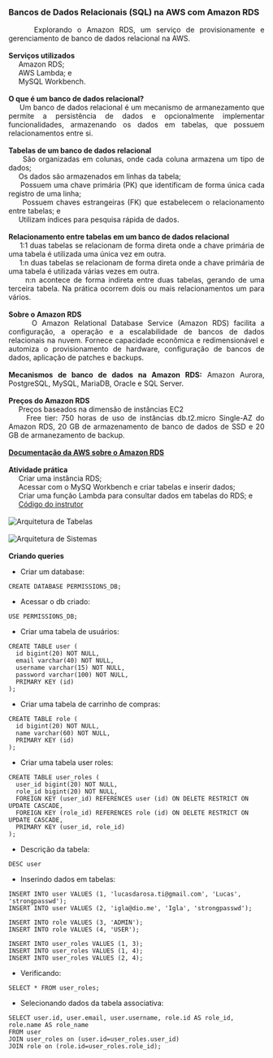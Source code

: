 ### Bancos de Dados Relacionais (SQL) na AWS com Amazon RDS

<p align="justify">
    &nbsp;&nbsp;&nbsp;&nbsp;&nbsp;Explorando o Amazon RDS, um serviço de provisionamente e gerenciamento de banco de dados relacional na AWS.
    <br><br>
    <strong>Serviços utilizados</strong>
    <br>
    &nbsp;&nbsp;&nbsp;&nbsp;&nbsp;Amazon RDS;
    <br>
    &nbsp;&nbsp;&nbsp;&nbsp;&nbsp;AWS Lambda; e
    <br>
    &nbsp;&nbsp;&nbsp;&nbsp;&nbsp;MySQL Workbench.
    <br><br>
    <strong>O que é um banco de dados relacional?</strong>
    <br>
    &nbsp;&nbsp;&nbsp;&nbsp;&nbsp;Um banco de dados relacional é um mecanismo de armanezamento que permite a persistência de dados e opcionalmente implementar funcionalidades, armazenando os dados em tabelas, que possuem relacionamentos entre si.
    <br><br>
    <strong>Tabelas de um banco de dados relacional</strong>
    <br>
    &nbsp;&nbsp;&nbsp;&nbsp;&nbsp;São organizadas em colunas, onde cada coluna armazena um tipo de dados;
    <br>
    &nbsp;&nbsp;&nbsp;&nbsp;&nbsp;Os dados são armazenados em linhas da tabela;
    <br>
    &nbsp;&nbsp;&nbsp;&nbsp;&nbsp;Possuem uma chave primária (PK) que identificam de forma única cada registro de uma linha;
    <br>
    &nbsp;&nbsp;&nbsp;&nbsp;&nbsp;Possuem chaves estrangeiras (FK) que estabelecem o relacionamento entre tabelas; e
    <br>
    &nbsp;&nbsp;&nbsp;&nbsp;&nbsp;Utilizam índices para pesquisa rápida de dados.
    <br><br>
    <strong>Relacionamento entre tabelas em um banco de dados relacional</strong>
    <br>
    &nbsp;&nbsp;&nbsp;&nbsp;&nbsp;1:1 duas tabelas se relacionam de forma direta onde a chave primária de uma tabela é utilizada uma única vez em outra.
    <br>
    &nbsp;&nbsp;&nbsp;&nbsp;&nbsp;1:n duas tabelas se relacionam de forma direta onde a chave primária de uma tabela é utilizada várias vezes em outra.
    <br>
    &nbsp;&nbsp;&nbsp;&nbsp;&nbsp;n:n acontece de forma indireta entre duas tabelas, gerando de uma terceira tabela. Na prática ocorrem dois ou mais relacionamentos um para vários.
    <br><br>
    <strong>Sobre o Amazon RDS</strong>
    <br>
    &nbsp;&nbsp;&nbsp;&nbsp;&nbsp;O Amazon Relational Database Service (Amazon RDS) facilita a configuração, a operação e a escalabilidade de bancos de dados relacionais na nuvem. Fornece capacidade econômica e redimensionável e automiza o provisionamento de hardware, configuração de bancos de dados, aplicação de patches e backups.
    <br><br>
    <strong>Mecanismos de banco de dados na Amazon RDS:</strong> Amazon Aurora, PostgreSQL, MySQL, MariaDB, Oracle e SQL Server.
    <br><br>
    <strong>Preços do Amazon RDS</strong>
    <br>
    &nbsp;&nbsp;&nbsp;&nbsp;&nbsp;Preços baseados na dimensão de instâncias EC2
    <br>
    &nbsp;&nbsp;&nbsp;&nbsp;&nbsp;Free tier: 750 horas de uso de instâncias db.t2.micro Single-AZ do Amazon RDS, 20 GB de armazenamento de banco de dados de SSD e 20 GB de armanezamento de backup.
    <br><br>
    <a href="https://aws.amazon.com/pt/rds/"><strong>Documentação da AWS sobre o Amazon RDS</strong></a>
    <br><br>
    <strong>Atividade prática</strong>
    <br>
    &nbsp;&nbsp;&nbsp;&nbsp;&nbsp;Criar uma instância RDS;<br>
    &nbsp;&nbsp;&nbsp;&nbsp;&nbsp;Acessar com o MySQ Workbench e criar tabelas e inserir dados;<br>
    &nbsp;&nbsp;&nbsp;&nbsp;&nbsp;Criar uma função Lambda para consultar dados em tabelas do RDS; e<br>
    &nbsp;&nbsp;&nbsp;&nbsp;&nbsp;<a href="https://github.com/cassianobrexbit/dio-live-rds">Código do instrutor</a>
    <br><br>
    <img src="https://github.com/lucasrmagalhaes/sql-aws/blob/main/assets/img/Arquitetura%20de%20Tabelas.jpg" alt="Arquitetura de Tabelas" title="Arquitetura de Tabelas" />
    <br><br>
    <img src="https://github.com/lucasrmagalhaes/sql-aws/blob/main/assets/img/Arquitetura%20do%20Sistema.jpg" alt="Arquitetura de Sistemas" title="Arquitetura de Sistemas" />
    <br><br>
    <strong>Criando queries</strong>
</p>

- Criar um database: 
```mysql
CREATE DATABASE PERMISSIONS_DB;
```

- Acessar o db criado:
```mysql
USE PERMISSIONS_DB;
```

- Criar uma tabela de usuários:
```mysql
CREATE TABLE user (
  id bigint(20) NOT NULL, 
  email varchar(40) NOT NULL,
  username varchar(15) NOT NULL,
  password varchar(100) NOT NULL,
  PRIMARY KEY (id)
);
```

- Criar uma tabela de carrinho de compras:
```mysql
CREATE TABLE role (
  id bigint(20) NOT NULL,
  name varchar(60) NOT NULL, 
  PRIMARY KEY (id)
);
```
- Criar uma tabela user roles:
```mysql
CREATE TABLE user_roles (
  user_id bigint(20) NOT NULL,
  role_id bigint(20) NOT NULL,
  FOREIGN KEY (user_id) REFERENCES user (id) ON DELETE RESTRICT ON UPDATE CASCADE,
  FOREIGN KEY (role_id) REFERENCES role (id) ON DELETE RESTRICT ON UPDATE CASCADE,
  PRIMARY KEY (user_id, role_id)
);
```

- Descrição da tabela:
```mysql
DESC user
```

- Inserindo dados em tabelas:
```mysql
INSERT INTO user VALUES (1, 'lucasdarosa.ti@gmail.com', 'Lucas', 'strongpasswd');
INSERT INTO user VALUES (2, 'igla@dio.me', 'Igla', 'strongpasswd');

INSERT INTO role VALUES (3, 'ADMIN');
INSERT INTO role VALUES (4, 'USER');

INSERT INTO user_roles VALUES (1, 3);
INSERT INTO user_roles VALUES (1, 4);
INSERT INTO user_roles VALUES (2, 4);
```

- Verificando:
```mysql
SELECT * FROM user_roles;
```

- Selecionando dados da tabela associativa:
```mysql
SELECT user.id, user.email, user.username, role.id AS role_id, role.name AS role_name
FROM user 
JOIN user_roles on (user.id=user_roles.user_id)
JOIN role on (role.id=user_roles.role_id);
```